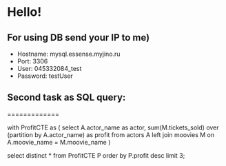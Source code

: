 # Hello!

## For using DB send your IP to me)

- Hostname: mysql.essense.myjino.ru
- Port: 3306
- User: 045332084_test
- Password: testUser

## Second task as SQL query:
=============

with ProfitCTE as 
(
	select A.actor_name as actor,
		   sum(M.tickets_sold) over (partition by A.actor_name) as profit
	from actors A
	left join moovies M
	on A.moovie_name = M.moovie_name
)

select distinct * from ProfitCTE P
order by P.profit desc
limit 3;

